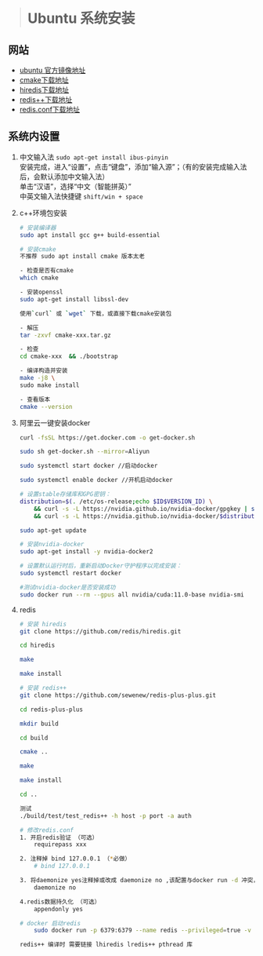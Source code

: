 ># Ubuntu 系统安装

## 网站
- [ubuntu 官方镜像地址](https://cn.ubuntu.com/download/desktop)
- [cmake下载地址](https://cmake.org/download/)
- [hiredis下载地址](https://github.com/redis/hiredis)
- [redis++下载地址](https://github.com/sewenew/redis-plus-plus)
- [redis.conf下载地址](https://redis.io/topics/config/)
## 系统内设置
1. 中文输入法
     `sudo apt-get install ibus-pinyin`  
     安装完成，进入“设置”，点击“键盘”，添加“输入源”；（有的安装完成输入法后，会默认添加中文输入法）  
     单击“汉语”，选择“中文（智能拼英）”  
     中英文输入法快捷键 `shift/win + space`
2. c++环境包安装
    ```bash
    # 安装编译器
    sudo apt install gcc g++ build-essential 

    # 安装cmake
    不推荐 sudo apt install cmake 版本太老 

    - 检查是否有cmake  
    which cmake

    - 安装openssl
    sudo apt-get install libssl-dev

    使用`curl` 或 `wget` 下载，或直接下载cmake安装包

    - 解压
    tar -zxvf cmake-xxx.tar.gz

    - 检查
    cd cmake-xxx  && ./bootstrap

    - 编译构造并安装
    make -j8 \
    sudo make install

    - 查看版本
    cmake --version
    ```

1. 阿里云一键安装docker
    ```bash
    curl -fsSL https://get.docker.com -o get-docker.sh

    sudo sh get-docker.sh --mirror=Aliyun

    sudo systemctl start docker //启动docker

    sudo systemctl enable docker //开机启动docker

    # 设置stable存储库和GPG密钥：
    distribution=$(. /etc/os-release;echo $ID$VERSION_ID) \
        && curl -s -L https://nvidia.github.io/nvidia-docker/gpgkey | sudo apt-key add - \
        && curl -s -L https://nvidia.github.io/nvidia-docker/$distribution/nvidia-docker.list | sudo tee /etc/apt/sources.list.d/nvidia-docker.list

    sudo apt-get update

    # 安装nvidia-docker
    sudo apt-get install -y nvidia-docker2

    # 设置默认运行时后，重新启动Docker守护程序以完成安装：
    sudo systemctl restart docker

    #测试nvidia-docker是否安装成功
    sudo docker run --rm --gpus all nvidia/cuda:11.0-base nvidia-smi
    ```
3. redis
    ```bash
    # 安装 hiredis
    git clone https://github.com/redis/hiredis.git

    cd hiredis

    make

    make install

    # 安装 redis++
    git clone https://github.com/sewenew/redis-plus-plus.git

    cd redis-plus-plus

    mkdir build

    cd build

    cmake ..

    make

    make install

    cd ..

    测试
    ./build/test/test_redis++ -h host -p port -a auth

    # 修改redis.conf
    1. 开启redis验证 （可选）
        requirepass xxx

    2. 注释掉 bind 127.0.0.1 （*必做）
        # bind 127.0.0.1

    3. 将daemonize yes注释掉或改成 daemonize no ,该配置与docker run -d 冲突，会导致容器启动失败 （*必做）
        daemonize no

    4.redis数据持久化 （可选）
        appendonly yes
    
    # docker 启动redis
        sudo docker run -p 6379:6379 --name redis --privileged=true -v /app/redis/redis.conf:/etc/redis/redis.conf -v /app/redis/data:/data -d redis redis-server /etc/redis/redis.conf
    
    redis++ 编译时 需要链接 lhiredis lredis++ pthread 库
    ```
